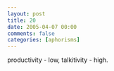 ```yaml
---
layout: post
title: 20
date: 2005-04-07 00:00
comments: false
categories: [aphorisms]
---
```


productivity - low, talkitivity - high.
